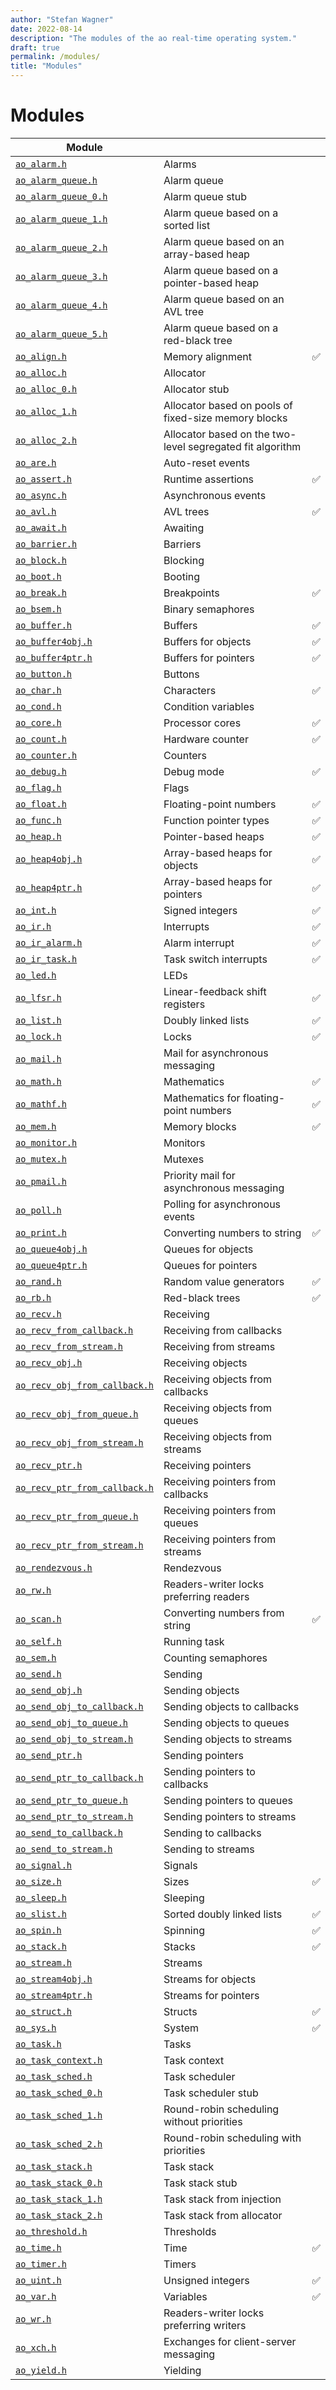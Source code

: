 ```yaml
---
author: "Stefan Wagner"
date: 2022-08-14
description: "The modules of the ao real-time operating system."
draft: true
permalink: /modules/
title: "Modules"
---
```


# Modules

| Module | | |
|--------|-|-|
| [`ao_alarm.h`](alarm.md) | Alarms |
| [`ao_alarm_queue.h`](alarm-queue.md) | Alarm queue |
| [`ao_alarm_queue_0.h`](alarm-queue-0.md) | Alarm queue stub |
| [`ao_alarm_queue_1.h`](alarm-queue-1.md) | Alarm queue based on a sorted list |
| [`ao_alarm_queue_2.h`](alarm-queue-2.md) | Alarm queue based on an array-based heap  |
| [`ao_alarm_queue_3.h`](alarm-queue-3.md) | Alarm queue based on a pointer-based heap |
| [`ao_alarm_queue_4.h`](alarm-queue-4.md) | Alarm queue based on an AVL tree |
| [`ao_alarm_queue_5.h`](alarm-queue-5.md) | Alarm queue based on a red-black tree |
| [`ao_align.h`](align.md) | Memory alignment | ✅ |
| [`ao_alloc.h`](alloc.md) | Allocator |
| [`ao_alloc_0.h`](alloc-0.md) | Allocator stub |
| [`ao_alloc_1.h`](alloc-1.md) | Allocator based on pools of fixed-size memory blocks |
| [`ao_alloc_2.h`](alloc-2.md) | Allocator based on the two-level segregated fit algorithm |
| [`ao_are.h`](are.md) | Auto-reset events |
| [`ao_assert.h`](assert.md) | Runtime assertions | ✅ |
| [`ao_async.h`](async.md) | Asynchronous events |
| [`ao_avl.h`](avl.md) | AVL trees | ✅ |
| [`ao_await.h`](await.md) | Awaiting |
| [`ao_barrier.h`](barrier.md) | Barriers |
| [`ao_block.h`](block.md) | Blocking |
| [`ao_boot.h`](boot.md) | Booting |
| [`ao_break.h`](break.md) | Breakpoints | ✅ |
| [`ao_bsem.h`](bsem.md) | Binary semaphores |
| [`ao_buffer.h`](buffer.md) | Buffers | ✅ |
| [`ao_buffer4obj.h`](buffer4obj.md) | Buffers for objects | ✅ |
| [`ao_buffer4ptr.h`](buffer4ptr.md) | Buffers for pointers | ✅ |
| [`ao_button.h`](button.md) | Buttons |
| [`ao_char.h`](char.md) | Characters | ✅ |
| [`ao_cond.h`](cond.md) | Condition variables |
| [`ao_core.h`](core.md) | Processor cores | ✅ |
| [`ao_count.h`](count.md) | Hardware counter | ✅ |
| [`ao_counter.h`](counter.md) | Counters |
| [`ao_debug.h`](debug.md) | Debug mode | ✅ |
| [`ao_flag.h`](flag.md) | Flags |
| [`ao_float.h`](float.md) | Floating-point numbers | ✅ |
| [`ao_func.h`](func.md) | Function pointer types | ✅ |
| [`ao_heap.h`](heap.md) | Pointer-based heaps | ✅ |
| [`ao_heap4obj.h`](heap4obj.md) | Array-based heaps for objects | ✅ |
| [`ao_heap4ptr.h`](heap4ptr.md) | Array-based heaps for pointers | ✅ |
| [`ao_int.h`](int.md) | Signed integers | ✅ |
| [`ao_ir.h`](ir.md) | Interrupts | ✅ |
| [`ao_ir_alarm.h`](ir-alarm.md) | Alarm interrupt | ✅ |
| [`ao_ir_task.h`](ir-task.md) | Task switch interrupts | ✅ |
| [`ao_led.h`](led.md) | LEDs |
| [`ao_lfsr.h`](lfsr.md) | Linear-feedback shift registers | ✅ |
| [`ao_list.h`](list.md) | Doubly linked lists | ✅ |
| [`ao_lock.h`](lock.md) | Locks | ✅ |
| [`ao_mail.h`](mail.md) | Mail for asynchronous messaging |
| [`ao_math.h`](math.md) | Mathematics | ✅ |
| [`ao_mathf.h`](mathf.md) | Mathematics for floating-point numbers | ✅ |
| [`ao_mem.h`](mem.md) | Memory blocks | ✅ |
| [`ao_monitor.h`](monitor.md) | Monitors |
| [`ao_mutex.h`](mutex.md) | Mutexes |
| [`ao_pmail.h`](pmail.md) | Priority mail for asynchronous messaging |
| [`ao_poll.h`](poll.md) | Polling for asynchronous events |
| [`ao_print.h`](print.md) | Converting numbers to string | ✅ |
| [`ao_queue4obj.h`](queue4obj.md) | Queues for objects |
| [`ao_queue4ptr.h`](queue4ptr.md) | Queues for pointers |
| [`ao_rand.h`](rand.md) | Random value generators | ✅ |
| [`ao_rb.h`](rb.md) | Red-black trees | ✅ |
| [`ao_recv.h`](recv.md) | Receiving |
| [`ao_recv_from_callback.h`](recv-from-callback.md) | Receiving from callbacks |
| [`ao_recv_from_stream.h`](recv-from-stream.md) | Receiving from streams |
| [`ao_recv_obj.h`](recv-obj.md) | Receiving objects |
| [`ao_recv_obj_from_callback.h`](recv-obj-from-callback.md) | Receiving objects from callbacks |
| [`ao_recv_obj_from_queue.h`](recv-obj-from-queue.md) | Receiving objects from queues |
| [`ao_recv_obj_from_stream.h`](recv-obj-from-stream.md) | Receiving objects from streams |
| [`ao_recv_ptr.h`](recv-ptr.md) | Receiving pointers |
| [`ao_recv_ptr_from_callback.h`](recv-ptr-from-callback.md) | Receiving pointers from callbacks |
| [`ao_recv_ptr_from_queue.h`](recv-ptr-from-queue.md) | Receiving pointers from queues |
| [`ao_recv_ptr_from_stream.h`](recv-ptr-from-stream.md) | Receiving pointers from streams |
| [`ao_rendezvous.h`](rendezvous.md) | Rendezvous |
| [`ao_rw.h`](rw.md) | Readers-writer locks preferring readers |
| [`ao_scan.h`](scan.md) | Converting numbers from string | ✅ |
| [`ao_self.h`](self.md) | Running task |
| [`ao_sem.h`](sem.md) | Counting semaphores |
| [`ao_send.h`](send.md) | Sending |
| [`ao_send_obj.h`](send-obj.md) | Sending objects |
| [`ao_send_obj_to_callback.h`](send-obj-to-callback.md) | Sending objects to callbacks |
| [`ao_send_obj_to_queue.h`](send-obj-to-queue.md) | Sending objects to queues |
| [`ao_send_obj_to_stream.h`](send-obj-to-stream.md) | Sending objects to streams |
| [`ao_send_ptr.h`](send-ptr.md) | Sending pointers |
| [`ao_send_ptr_to_callback.h`](send-ptr-to-callback.md) | Sending pointers to callbacks |
| [`ao_send_ptr_to_queue.h`](send-ptr-to-queue.md) | Sending pointers to queues |
| [`ao_send_ptr_to_stream.h`](send-ptr-to-stream.md) | Sending pointers to streams |
| [`ao_send_to_callback.h`](send-to-callback.md) | Sending to callbacks |
| [`ao_send_to_stream.h`](send-to-stream.md) | Sending to streams |
| [`ao_signal.h`](signal.md) | Signals |
| [`ao_size.h`](size.md) | Sizes | ✅ |
| [`ao_sleep.h`](sleep.md) | Sleeping |
| [`ao_slist.h`](slist.md) | Sorted doubly linked lists | ✅ |
| [`ao_spin.h`](spin.md) | Spinning | ✅ |
| [`ao_stack.h`](stack.md) | Stacks | ✅ |
| [`ao_stream.h`](stream.md) | Streams |
| [`ao_stream4obj.h`](stream4obj.md) | Streams for objects |
| [`ao_stream4ptr.h`](stream4ptr.md) | Streams for pointers |
| [`ao_struct.h`](struct.md) | Structs | ✅ |
| [`ao_sys.h`](sys.md) | System | ✅ |
| [`ao_task.h`](task.md) | Tasks |
| [`ao_task_context.h`](task-context.md) | Task context |
| [`ao_task_sched.h`](task-sched.md) | Task scheduler |
| [`ao_task_sched_0.h`](task-sched-0.md) | Task scheduler stub |
| [`ao_task_sched_1.h`](task-sched-1.md) | Round-robin scheduling without priorities |
| [`ao_task_sched_2.h`](task-sched-2.md) | Round-robin scheduling with priorities |
| [`ao_task_stack.h`](task-stack.md) | Task stack |
| [`ao_task_stack_0.h`](task-stack-0.md) | Task stack stub |
| [`ao_task_stack_1.h`](task-stack-1.md) | Task stack from injection |
| [`ao_task_stack_2.h`](task-stack-2.md) | Task stack from allocator |
| [`ao_threshold.h`](threshold.md) | Thresholds |
| [`ao_time.h`](time.md) | Time | ✅ |
| [`ao_timer.h`](timer.md) | Timers |
| [`ao_uint.h`](uint.md) | Unsigned integers | ✅ |
| [`ao_var.h`](var.md) | Variables | ✅ |
| [`ao_wr.h`](wr.md) | Readers-writer locks preferring writers |
| [`ao_xch.h`](xch.md) | Exchanges for client-server messaging |
| [`ao_yield.h`](yield.md) | Yielding |
